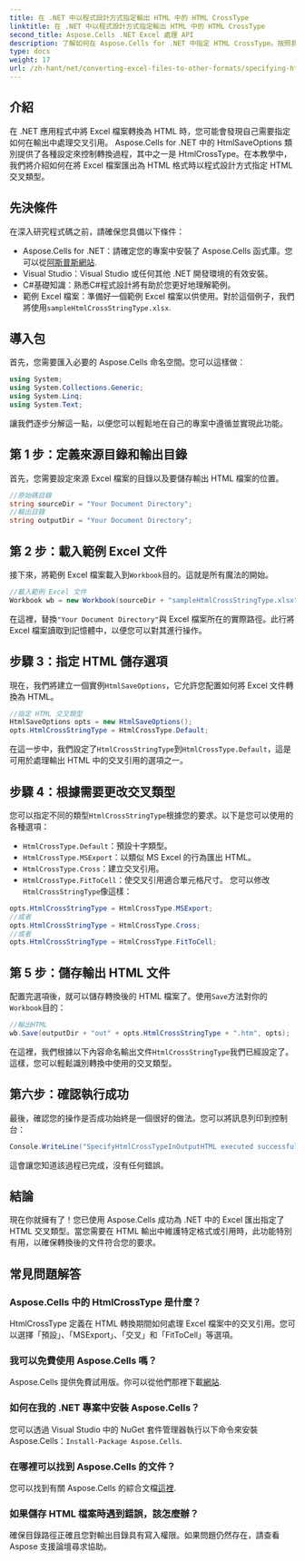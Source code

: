 ```yaml
---
title: 在 .NET 中以程式設計方式指定輸出 HTML 中的 HTML CrossType
linktitle: 在 .NET 中以程式設計方式指定輸出 HTML 中的 HTML CrossType
second_title: Aspose.Cells .NET Excel 處理 API
description: 了解如何在 Aspose.Cells for .NET 中指定 HTML CrossType。按照我們的逐步教學將 Excel 檔案精確轉換為 HTML。
type: docs
weight: 17
url: /zh-hant/net/converting-excel-files-to-other-formats/specifying-html-crosstype-in-output-html/
---
```

## 介紹
在 .NET 應用程式中將 Excel 檔案轉換為 HTML 時，您可能會發現自己需要指定如何在輸出中處理交叉引用。 Aspose.Cells for .NET 中的 HtmlSaveOptions 類別提供了各種設定來控制轉換過程，其中之一是 HtmlCrossType。在本教學中，我們將介紹如何在將 Excel 檔案匯出為 HTML 格式時以程式設計方式指定 HTML 交叉類型。 
## 先決條件
在深入研究程式碼之前，請確保您具備以下條件：
-  Aspose.Cells for .NET：請確定您的專案中安裝了 Aspose.Cells 函式庫。您可以從[阿斯普斯網站](https://releases.aspose.com/cells/net/).
- Visual Studio：Visual Studio 或任何其他 .NET 開發環境的有效安裝。
- C#基礎知識：熟悉C#程式設計將有助於您更好地理解範例。
- 範例 Excel 檔案：準備好一個範例 Excel 檔案以供使用。對於這個例子，我們將使用`sampleHtmlCrossStringType.xlsx`.
## 導入包
首先，您需要匯入必要的 Aspose.Cells 命名空間。您可以這樣做：
```csharp
using System;
using System.Collections.Generic;
using System.Linq;
using System.Text;
```
讓我們逐步分解這一點，以便您可以輕鬆地在自己的專案中遵循並實現此功能。
## 第 1 步：定義來源目錄和輸出目錄
首先，您需要設定來源 Excel 檔案的目錄以及要儲存輸出 HTML 檔案的位置。
```csharp
//原始碼目錄
string sourceDir = "Your Document Directory";
//輸出目錄
string outputDir = "Your Document Directory";
```
## 第 2 步：載入範例 Excel 文件
接下來，將範例 Excel 檔案載入到`Workbook`目的。這就是所有魔法的開始。
```csharp
//載入範例 Excel 文件
Workbook wb = new Workbook(sourceDir + "sampleHtmlCrossStringType.xlsx");
```
在這裡，替換`"Your Document Directory"`與 Excel 檔案所在的實際路徑。此行將 Excel 檔案讀取到記憶體中，以便您可以對其進行操作。
## 步驟 3：指定 HTML 儲存選項
現在，我們將建立一個實例`HtmlSaveOptions`，它允許您配置如何將 Excel 文件轉換為 HTML。
```csharp
//指定 HTML 交叉類型
HtmlSaveOptions opts = new HtmlSaveOptions();
opts.HtmlCrossStringType = HtmlCrossType.Default;
```
在這一步中，我們設定了`HtmlCrossStringType`到`HtmlCrossType.Default`，這是可用於處理輸出 HTML 中的交叉引用的選項之一。
## 步驟 4：根據需要更改交叉類型
您可以指定不同的類型`HtmlCrossStringType`根據您的要求。以下是您可以使用的各種選項：
- `HtmlCrossType.Default`：預設十字類型。
- `HtmlCrossType.MSExport`：以類似 MS Excel 的行為匯出 HTML。
- `HtmlCrossType.Cross`：建立交叉引用。
- `HtmlCrossType.FitToCell`：使交叉引用適合單元格尺寸。
您可以修改`HtmlCrossStringType`像這樣：
```csharp
opts.HtmlCrossStringType = HtmlCrossType.MSExport;
//或者
opts.HtmlCrossStringType = HtmlCrossType.Cross;
//或者
opts.HtmlCrossStringType = HtmlCrossType.FitToCell;
```
## 第 5 步：儲存輸出 HTML 文件
配置完選項後，就可以儲存轉換後的 HTML 檔案了。使用`Save`方法對你的`Workbook`目的：
```csharp
//輸出HTML
wb.Save(outputDir + "out" + opts.HtmlCrossStringType + ".htm", opts);
```
在這裡，我們根據以下內容命名輸出文件`HtmlCrossStringType`我們已經設定了。這樣，您可以輕鬆識別轉換中使用的交叉類型。
## 第六步：確認執行成功
最後，確認您的操作是否成功始終是一個很好的做法。您可以將訊息列印到控制台：
```csharp
Console.WriteLine("SpecifyHtmlCrossTypeInOutputHTML executed successfully.\r\n");
```
這會讓您知道該過程已完成，沒有任何錯誤。
## 結論
現在你就擁有了！您已使用 Aspose.Cells 成功為 .NET 中的 Excel 匯出指定了 HTML 交叉類型。當您需要在 HTML 輸出中維護特定格式或引用時，此功能特別有用，以確保轉換後的文件符合您的要求。
## 常見問題解答
### Aspose.Cells 中的 HtmlCrossType 是什麼？  
HtmlCrossType 定義在 HTML 轉換期間如何處理 Excel 檔案中的交叉引用。您可以選擇「預設」、「MSExport」、「交叉」和「FitToCell」等選項。
### 我可以免費使用 Aspose.Cells 嗎？  
 Aspose.Cells 提供免費試用版。你可以從他們那裡下載[網站](https://releases.aspose.com/).
### 如何在我的 .NET 專案中安裝 Aspose.Cells？  
您可以透過 Visual Studio 中的 NuGet 套件管理器執行以下命令來安裝 Aspose.Cells：`Install-Package Aspose.Cells`.
### 在哪裡可以找到 Aspose.Cells 的文件？  
您可以找到有關 Aspose.Cells 的綜合文檔[這裡](https://reference.aspose.com/cells/net/).
### 如果儲存 HTML 檔案時遇到錯誤，該怎麼辦？  
確保目錄路徑正確且您對輸出目錄具有寫入權限。如果問題仍然存在，請查看 Aspose 支援論壇尋求協助。